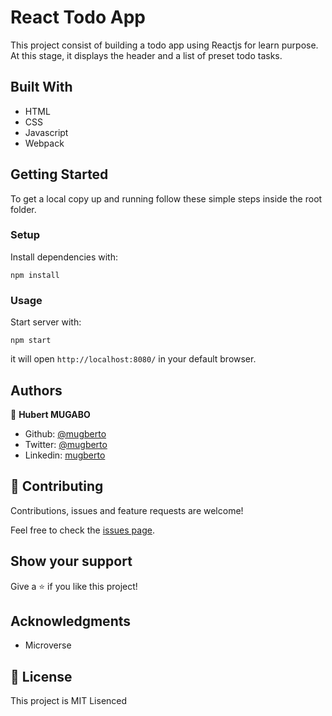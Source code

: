 # React Todo App

This project consist of building a todo app using Reactjs for learn purpose. At this stage, it displays the header and a list of preset todo tasks.

## Built With

- HTML
- CSS
- Javascript
- Webpack


## Getting Started

To get a local copy up and running follow these simple steps inside the root folder.

### Setup

Install dependencies with:

```
npm install 
```

### Usage

Start server with:

```
npm start
```

it will open `http://localhost:8080/` in your default browser.

## Authors

👤 **Hubert MUGABO**

- Github: [@mugberto](https://github.com/mugberto)
- Twitter: [@mugberto](https://twitter.com/mugberto)
- Linkedin: [mugberto](https://www.linkedin.com/in/hubert-mugabo-23144b6a/)

## 🤝 Contributing

Contributions, issues and feature requests are welcome!

Feel free to check the [issues page](https://github.com/mugberto/react-todo-app/issues).

## Show your support

Give a ⭐️ if you like this project!

## Acknowledgments

- Microverse

## 📝 License

This project is MIT Lisenced